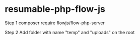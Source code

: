 # resumable-php-flow-js

Step 1
composer require flowjs/flow-php-server

Step 2
Add folder with name "temp" and "uploads" on the root
